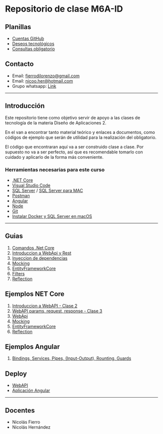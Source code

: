 # Repositorio de clase M6A-ID

## Planillas

- [Cuentas GitHub](https://docs.google.com/spreadsheets/d/142cJ62Kj6QEh6ZJyL-uNJGrvPT3_LWe7YyZnKbchMSE/edit?usp=sharing)
- [Deseos tecnológicos](https://docs.google.com/spreadsheets/d/1eJptBpdqp94R6c5-3SCgYm9QHR-njsafiZ96n4viGwU/edit?usp=sharing)
- [Consultas obligatorio](https://docs.google.com/spreadsheets/d/1xSAL62s0_tVoRDL2qd7Yln_FCr4PFF20vAlQeSktXYE/edit?usp=sharing)

## Contacto

- Email: [fierrodilorenzo@gmail.com](mailto:fierrodilorenzo@gmail.com)
- Email: [nicoo.her@hotmail.com](mailto:fierrodilorenzo@gmail.com)
- Grupo whatsapp: [Link](https://chat.whatsapp.com/IKpopM7iYJZ8kYrjEFPU6K)

---

## Introducción

Este repositorio tiene como objetivo servir de apoyo a las clases de tecnología de la materia Diseño de Aplicaciones 2.

En el van a encontrar tanto material teórico y enlaces a documentos, como códigos de ejemplo que serán de utilidad para la realización del obligatorio.

El código que encontraran aquí va a ser construido clase a clase. Por supuesto no va a ser perfecto, así que es recomendable tomarlo con cuidado y aplicarlo de la forma más conveniente.

### Herramientas necesarias para este curso

- [.NET Core](https://dotnet.microsoft.com/download)
- [Visual Studio Code](https://code.visualstudio.com/)
- [SQL Server](https://www.microsoft.com/es-es/sql-server/sql-server-downloads) / [SQL Server para MAC](https://docs.microsoft.com/en-us/sql/linux/quickstart-install-connect-docker?view=sql-server-ver15&pivots=cs1-bash)
- [Postman](https://www.postman.com/)
- [Angular](https://angular.io/)
- [Node](https://nodejs.org/es/)
- [Git](https://git-scm.com/)
- [Instalar Docker y SQL Server en macOS](Clases/Guias/InstalacionSQLserverMacOS.md)

---

## Guias

1. [Comandos .Net Core](/Clases/Guias/ComandosNetCore.md)
2. [Introduccion a WebApi y Rest](Clases/Guias/APIsREST.md)
3. [Inyeccion de dependencias](Clases/Guias/InyeccionDependencias.md)
4. [Mocking](Clases/Guias/Mocking.md)
5. [EntityFrameworkCore](Clases/Guias/EntityFrameworkCore.md)
6. [Filters](Clases/Guias/Filters.md)
7. [Reflection](Clases/Guias/Reflection.md)

## Ejemplos NET Core

1. [Introduccion a WebAPI - Clase 2](/Clases/Ejemplos/Clase2)
2. [WebAPI params, request, response - Clase 3](/Clases/Ejemplos/Clase3)
3. [WebApi](/Clases/MasEjemplos/WebApi)
4. [Mocking](/Clases/MasEjemplos/Mocking)
5. [EntityFrameworkCore](/Clases/MasEjemplos/EntityFrameworkCore)
6. [Reflection](/Clases/Ejemplos/Reflection)

## Ejemplos Angular

1. [Bindings, Services, Pipes, (Input-Output), Rounting, Guards](/Clases/Ejemplos/EjemploAngular/mi-primera-app)

## Deploy

- [WebAPI](https://aulas.ort.edu.uy/mod/resource/view.php?id=186907)
- [Aplicación Angular](https://aulas.ort.edu.uy/mod/resource/view.php?id=190255)

---

## Docentes

- Nicolás Fierro
- Nicolás Hernández
